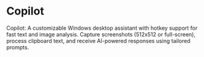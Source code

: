 # Copilot
Copilot: A customizable Windows desktop assistant with hotkey support for fast text and image analysis. Capture screenshots (512x512 or full-screen), process clipboard text, and receive AI-powered responses using tailored prompts.
